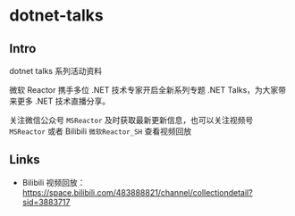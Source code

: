 # dotnet-talks

## Intro

dotnet talks 系列活动资料

微软 Reactor 携手多位 .NET 技术专家开启全新系列专题 .NET Talks，为大家带来更多 .NET 技术直播分享。

关注微信公众号 `MSReactor` 及时获取最新更新信息，也可以关注视频号 `MSReactor` 或者 Bilibili `微软Reactor_SH` 查看视频回放

<!-- TODO: 微信二维码 -->

## Links

- Bilibili 视频回放：<https://space.bilibili.com/483888821/channel/collectiondetail?sid=3883717>
